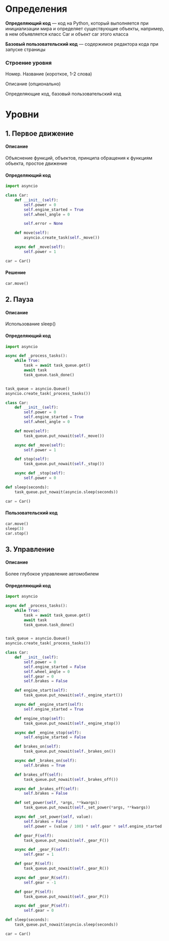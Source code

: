 # Определения 

**Определяющий код** — код на Python, который выполняется при инициализации мира и определяет существующие объекты, например, в нем объявляется класс Car и объект car этого класса

**Базовый пользовательский код** — содержимое редактора кода при запуске страницы


### Строение уровня

Номер. Название (короткое, 1-2 слова)

Описание (опционально)

Определяющие код, базовый пользовательский код


# Уровни
## 1. Первое движение

#### Описание
Объяснение функций, объектов, принципа обращения к функциям объекта, простое движение

#### Определяющий код
```python
import asyncio

class Car:
    def __init__(self):
        self.power = 0
        self.engine_started = True
        self.wheel_angle = 0

        self.error = None

    def move(self):
        asyncio.create_task(self._move()) 

    async def _move(self):
        self.power = 1

car = Car()
```

#### Решение
```python
car.move()
```


## 2. Пауза

#### Описание
Использование sleep()

#### Определяющий код
```python
import asyncio

async def _process_tasks():
    while True:
        task = await task_queue.get()
        await task
        task_queue.task_done()


task_queue = asyncio.Queue()
asyncio.create_task(_process_tasks())

class Car:
    def __init__(self):
        self.power = 0
        self.engine_started = True
        self.wheel_angle = 0

    def move(self):
        task_queue.put_nowait(self._move())

    async def _move(self):
        self.power = 1

    def stop(self):
        task_queue.put_nowait(self._stop())

    async def _stop(self):
        self.power = 0

def sleep(seconds):
    task_queue.put_nowait(asyncio.sleep(seconds))

car = Car()
```

#### Пользовательский код
```python
car.move()
sleep(3)
car.stop()
```

## 3. Управление

#### Описание
Более глубокое управление автомобилем

#### Определяющий код
```python
import asyncio

async def _process_tasks():
    while True:
        task = await task_queue.get()
        await task
        task_queue.task_done()


task_queue = asyncio.Queue()
asyncio.create_task(_process_tasks())

class Car:
    def __init__(self):
        self.power = 0
        self.engine_started = False
        self.wheel_angle = 0
        self.gear = 0
        self.brakes = False

    def engine_start(self):
        task_queue.put_nowait(self._engine_start())

    async def _engine_start(self):
        self.engine_started = True

    def engine_stop(self):
        task_queue.put_nowait(self._engine_stop())

    async def _engine_stop(self):
        self.engine_started = False

    def brakes_on(self):
        task_queue.put_nowait(self._brakes_on())

    async def _brakes_on(self):
        self.brakes = True

    def brakes_off(self):
        task_queue.put_nowait(self._brakes_off())

    async def _brakes_off(self):
        self.brakes = False

    def set_power(self, *args, **kwargs):
        task_queue.put_nowait(self._set_power(*args, **kwargs))

    async def _set_power(self, value):
        self.brakes = False
        self.power = (value / 100) * self.gear * self.engine_started

    def gear_F(self):
        task_queue.put_nowait(self._gear_F())

    async def _gear_F(self):
        self.gear = 1

    def gear_R(self):
        task_queue.put_nowait(self._gear_R())

    async def _gear_R(self):
        self.gear = -1

    def gear_P(self):
        task_queue.put_nowait(self._gear_P())

    async def _gear_P(self):
        self.gear = 0

def sleep(seconds):
    task_queue.put_nowait(asyncio.sleep(seconds))

car = Car()
```